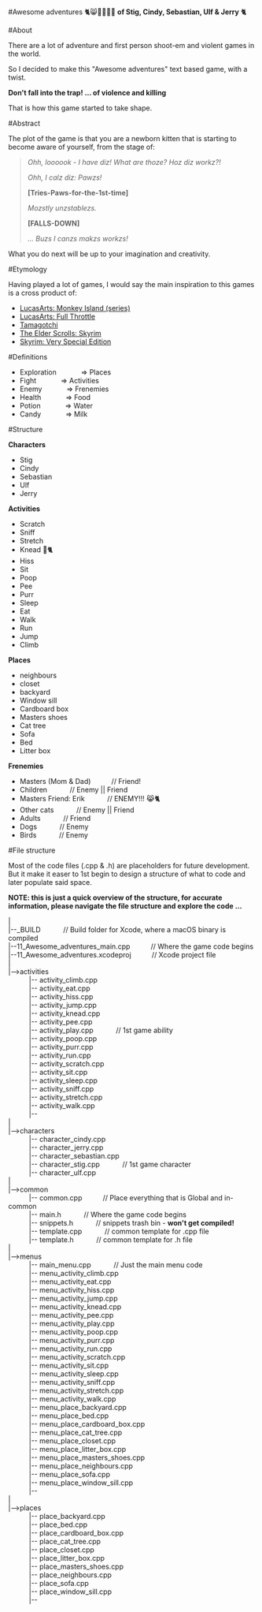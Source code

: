 #Awesome adventures 🐈😸💩🤠🐾🐁
**of Stig, Cindy, Sebastian, Ulf & Jerry**  🐈

#About

There are a lot of adventure and first person shoot-em and violent games in the world.

So I decided to make this "Awesome adventures" text based game, with a twist.
 
**Don't fall into the trap! ... of violence and killing**

That is how this game started to take shape.


#Abstract

The plot of the game is that you are a newborn kitten that is starting to become aware of yourself, from the stage of:

> *Ohh, loooook - I have diz! What are thoze? Hoz diz workz?!*<p>
> *Ohh, I calz diz: Pawzs!*<p>
> **[Tries-Paws-for-the-1st-time]** <p>
> *Mozstly unzstablezs.* <p>
> **[FALLS-DOWN]** <p>
> *... Buzs I canzs makzs workzs!*

What you do next will be up to your imagination and creativity.


#Etymology

Having played a lot of games, I would say the main inspiration to this games is a cross product of: <p>

* [LucasArts: Monkey Island (series)](https://en.wikipedia.org/wiki/Monkey_Island_(series))
* [LucasArts: Full Throttle](https://www.doublefine.com/games/full-throttle-remastered)
* [Tamagotchi](https://tamagotchi.com)
* [The Elder Scrolls: Skyrim](https://elderscrolls.bethesda.net/skyrim)
* [Skyrim: Very Special Edition](https://www.youtube.com/watch?v=FnEW6dX_BmU)


#Definitions

* Exploration &emsp;&emsp;&emsp; => Places
* Fight &emsp;&emsp;&emsp; => Activities
* Enemy &emsp;&emsp;&emsp; => Frenemies
* Health &emsp;&emsp;&emsp; => Food
* Potion &emsp;&emsp;&emsp; => Water
* Candy &emsp;&emsp;&emsp; => Milk
 

#Structure

**Characters** <br>
* Stig <br>
* Cindy <br>
* Sebastian <br>
* Ulf <br>
* Jerry <br>

**Activities** <br>
* Scratch <br>
* Sniff <br>
* Stretch <br>
* Knead 🐾🐈 <br>
* Hiss <br>
* Sit <br>
* Poop <br>
* Pee <br>
* Purr <br>
* Sleep <br>
* Eat <br>
* Walk <br>
* Run <br>
* Jump <br>
* Climb <p>

**Places** <br>
* neighbours <br>
* closet <br>
* backyard <br>
* Window sill <br>
* Cardboard box <br>
* Masters shoes <br> 
* Cat tree <br>
* Sofa <br>
* Bed <br>
* Litter box <p>

**Frenemies** <br>
* Masters (Mom & Dad)&emsp;&emsp;&emsp;// Friend! <br>
* Children &emsp;&emsp;&emsp;// Enemy || Friend  <br>
* Masters Friend: Erik &emsp;&emsp;&emsp;// ENEMY!!! 😹🐈 <br>
* Other cats &emsp;&emsp;&emsp;// Enemy || Friend <br>
* Adults &emsp;&emsp;&emsp;// Friend <br>
* Dogs &emsp;&emsp;&emsp;// Enemy <br>
* Birds &emsp;&emsp;&emsp;// Enemy <p>

#File structure

Most of the code files (.cpp & .h) are placeholders for future development. But it make it easer to 1st begin to design a structure of  what to code and later populate said space.<p>

**NOTE: this is just a quick overview of the structure, for accurate information, please navigate the file structure and explore the code ...** <p>

| <br>
|--\_BUILD &emsp;&emsp;&emsp;// Build folder for Xcode, where a macOS binary is compiled<br>
|--11_Awesome_adventures_main.cpp&emsp;&emsp;&emsp;// Where the game code begins<br>
|--11_Awesome_adventures.xcodeproj&emsp;&emsp;&emsp;// Xcode project file <br>
| <br>
|-->activities <br>
&emsp;&emsp;&emsp;|-- activity\_climb.cpp <br>
&emsp;&emsp;&emsp;|-- activity\_eat.cpp <br>
&emsp;&emsp;&emsp;|-- activity\_hiss.cpp <br>
&emsp;&emsp;&emsp;|-- activity\_jump.cpp <br>
&emsp;&emsp;&emsp;|-- activity\_knead.cpp <br>
&emsp;&emsp;&emsp;|-- activity\_pee.cpp <br>
&emsp;&emsp;&emsp;|-- activity\_play.cpp &emsp;&emsp;&emsp;// 1st game ability<br>
&emsp;&emsp;&emsp;|-- activity\_poop.cpp <br>
&emsp;&emsp;&emsp;|-- activity\_purr.cpp <br>
&emsp;&emsp;&emsp;|-- activity\_run.cpp <br>
&emsp;&emsp;&emsp;|-- activity\_scratch.cpp <br>
&emsp;&emsp;&emsp;|-- activity\_sit.cpp <br>
&emsp;&emsp;&emsp;|-- activity\_sleep.cpp <br>
&emsp;&emsp;&emsp;|-- activity\_sniff.cpp <br>
&emsp;&emsp;&emsp;|-- activity\_stretch.cpp <br>
&emsp;&emsp;&emsp;|-- activity\_walk.cpp <br>
&emsp;&emsp;&emsp;|-- <br>
| <br>
|-->characters <br>
&emsp;&emsp;&emsp;|-- character\_cindy.cpp<br>
&emsp;&emsp;&emsp;|-- character\_jerry.cpp<br>
&emsp;&emsp;&emsp;|-- character\_sebastian.cpp<br>
&emsp;&emsp;&emsp;|-- character\_stig.cpp &emsp;&emsp;&emsp;// 1st game character<br>
&emsp;&emsp;&emsp;|-- character\_ulf.cpp<br>
| <br>
|-->common <br>
&emsp;&emsp;&emsp;|-- common.cpp&emsp;&emsp;&emsp;// Place everything that is Global and in-common <br>
&emsp;&emsp;&emsp;|-- main.h &emsp;&emsp;&emsp;// Where the game code begins <br>
&emsp;&emsp;&emsp;|-- snippets.h &emsp;&emsp;&emsp;// snippets trash bin - **won't get compiled!**<br>
&emsp;&emsp;&emsp;|-- template.cpp &emsp;&emsp;&emsp;// common template for .cpp file<br>
&emsp;&emsp;&emsp;|-- template.h &emsp;&emsp;&emsp;// common template for .h file<br>
| <br>
|-->menus <br>
&emsp;&emsp;&emsp;|-- main\_menu.cpp &emsp;&emsp;&emsp;// Just the main menu code<br>
&emsp;&emsp;&emsp;|-- menu\_activity\_climb.cpp <br>
&emsp;&emsp;&emsp;|-- menu\_activity\_eat.cpp <br>
&emsp;&emsp;&emsp;|-- menu\_activity\_hiss.cpp <br>
&emsp;&emsp;&emsp;|-- menu\_activity\_jump.cpp <br>
&emsp;&emsp;&emsp;|-- menu\_activity\_knead.cpp <br>
&emsp;&emsp;&emsp;|-- menu\_activity\_pee.cpp <br>
&emsp;&emsp;&emsp;|-- menu\_activity\_play.cpp <br>
&emsp;&emsp;&emsp;|-- menu\_activity\_poop.cpp <br>
&emsp;&emsp;&emsp;|-- menu\_activity\_purr.cpp <br>
&emsp;&emsp;&emsp;|-- menu\_activity\_run.cpp <br>
&emsp;&emsp;&emsp;|-- menu\_activity\_scratch.cpp <br>
&emsp;&emsp;&emsp;|-- menu\_activity\_sit.cpp <br>
&emsp;&emsp;&emsp;|-- menu\_activity\_sleep.cpp <br>
&emsp;&emsp;&emsp;|-- menu\_activity\_sniff.cpp <br>
&emsp;&emsp;&emsp;|-- menu\_activity\_stretch.cpp <br>
&emsp;&emsp;&emsp;|-- menu\_activity\_walk.cpp <br>
&emsp;&emsp;&emsp;|-- menu\_place\_backyard.cpp <br>
&emsp;&emsp;&emsp;|-- menu\_place\_bed.cpp <br>
&emsp;&emsp;&emsp;|-- menu\_place\_cardboard\_box.cpp <br>
&emsp;&emsp;&emsp;|-- menu\_place\_cat\_tree.cpp <br>
&emsp;&emsp;&emsp;|-- menu\_place\_closet.cpp <br>
&emsp;&emsp;&emsp;|-- menu\_place\_litter_box.cpp <br>
&emsp;&emsp;&emsp;|-- menu\_place\_masters\_shoes.cpp <br>
&emsp;&emsp;&emsp;|-- menu\_place\_neighbours.cpp<br>
&emsp;&emsp;&emsp;|-- menu\_place\_sofa.cpp<br>
&emsp;&emsp;&emsp;|-- menu\_place\_window\_sill.cpp<br>
&emsp;&emsp;&emsp;|-- <br>
| <br>
|-->places <br>
&emsp;&emsp;&emsp;|-- place\_backyard.cpp <br>
&emsp;&emsp;&emsp;|-- place\_bed.cpp <br>
&emsp;&emsp;&emsp;|-- place\_cardboard\_box.cpp <br>
&emsp;&emsp;&emsp;|-- place\_cat\_tree.cpp <br>
&emsp;&emsp;&emsp;|-- place\_closet.cpp <br>
&emsp;&emsp;&emsp;|-- place\_litter\_box.cpp <br>
&emsp;&emsp;&emsp;|-- place\_masters\_shoes.cpp <br>
&emsp;&emsp;&emsp;|-- place\_neighbours.cpp <br>
&emsp;&emsp;&emsp;|-- place\_sofa.cpp <br>
&emsp;&emsp;&emsp;|-- place\_window\_sill.cpp <br>
&emsp;&emsp;&emsp;|-- <br>


#